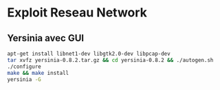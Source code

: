 # Exploit Reseau Network


## Yersinia avec GUI

```sh
apt-get install libnet1-dev libgtk2.0-dev libpcap-dev
tar xvfz yersinia-0.8.2.tar.gz && cd yersinia-0.8.2 && ./autogen.sh
./configure
make && make install
yersinia -G
```